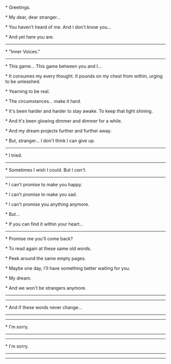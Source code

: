 \* Greetings.

\* My dear, dear stranger...

\* You haven't heard of me. And I don't know you...

\* And yet here you are.

<hr class="short">

\* "Inner Voices."

---

\* This game... This game between you and I...

\* It consumes my every thought. It pounds on my chest from within, urging to be unleashed.

\* Yearning to be real.

\* The circumstances... make it hard.

\* It's been harder and harder to stay awake. To keep that light shining.

\* And it's been glowing dimmer and dimmer for a while.

\* And my dream projects further and further away.

\* But, stranger... I don't think I can give up.

---

\* I tried.

---

\* Sometimes I wish I could. But I _can't_.

---

\* I can't promise to make you happy.

\* I can't promise to make you sad.

\* I can't promise you anything anymore.

\* But...

\* If you can find it within your heart...

---

\* Promise me you'll come back?

\* To read again at these same old words.

\* Peek around the same empty pages.

\* Maybe one day, I'll have something better waiting for you.

\* My dream.

\* And we won't be strangers anymore.

---

---

\* And if these words never change...

---

---

\* I'm sorry.

---

---

\* I'm sorry.

---

---